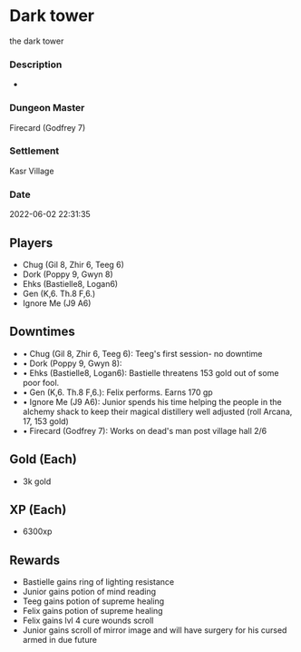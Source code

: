 # Dark tower
the dark tower
### Description
-
### Dungeon Master
Firecard (Godfrey 7)
### Settlement
Kasr Village
### Date
2022-06-02 22:31:35
## Players
* Chug (Gil 8, Zhir 6, Teeg 6)
* Dork (Poppy 9, Gwyn 8)
* Ehks (Bastielle8, Logan6)
* Gen (K,6. Th.8 F,6.)
* Ignore Me (J9 A6)
## Downtimes
* • Chug (Gil 8, Zhir 6, Teeg 6): Teeg's first session- no downtime
* • Dork (Poppy 9, Gwyn 8): 
* • Ehks (Bastielle8, Logan6): Bastielle threatens 153 gold out of some poor fool.
* • Gen (K,6. Th.8 F,6.): Felix performs. Earns 170 gp
* • Ignore Me (J9 A6): Junior spends his time helping the people in the alchemy shack to keep their magical distillery well adjusted (roll Arcana, 17, 153 gold)
* • Firecard (Godfrey 7): Works on dead's  man post village hall 2/6
## Gold (Each)
* 3k gold
## XP (Each)
* 6300xp
## Rewards
* Bastielle gains ring of lighting resistance 
* Junior gains potion of mind reading
* Teeg gains potion of supreme healing
* Felix gains potion of supreme healing
* Felix gains lvl 4 cure wounds scroll
* Junior gains scroll of mirror image and will have surgery for his cursed armed in due future